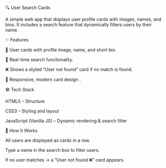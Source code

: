 🔍 User Search Cards

A simple web app that displays user profile cards with images, names, and bios.
It includes a search feature that dynamically filters users by their name.

✨ Features

📸 User cards with profile image, name, and short bio.

🔎 Real-time search functionality.

❌ Shows a styled “User not found” card if no match is found.

🎨 Responsive, modern card design .

🛠️ Tech Stack

HTML5 – Structure

CSS3 – Styling and layout

JavaScript (Vanilla JS) – Dynamic rendering & search filter

🚀 How It Works

All users are displayed as cards in a row.

Type a name in the search box to filter users.

If no user matches → a “User not found ❌” card appears.
